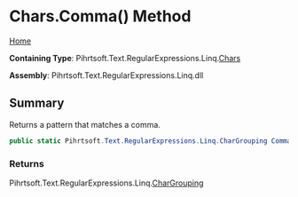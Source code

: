 # Chars\.Comma\(\) Method

[Home](../../../../../../README.md)

**Containing Type**: Pihrtsoft\.Text\.RegularExpressions\.Linq\.[Chars](../README.md)

**Assembly**: Pihrtsoft\.Text\.RegularExpressions\.Linq\.dll

## Summary

Returns a pattern that matches a comma\.

```csharp
public static Pihrtsoft.Text.RegularExpressions.Linq.CharGrouping Comma()
```

### Returns

Pihrtsoft\.Text\.RegularExpressions\.Linq\.[CharGrouping](../../CharGrouping/README.md)

